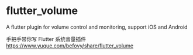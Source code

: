 # flutter_volume

A flutter plugin for volume control and monitoring, support iOS and Android

手把手带你写 Flutter 系统音量插件
https://www.yuque.com/befovy/share/flutter_volume
